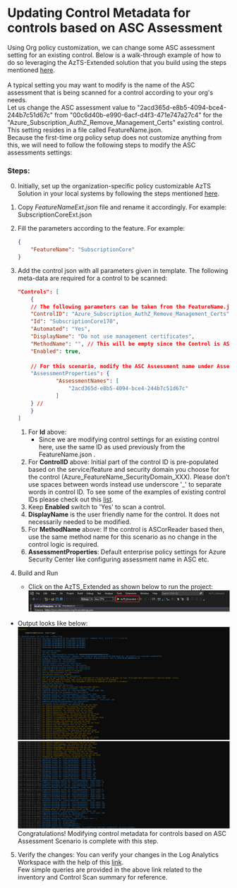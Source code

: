 # Updating Control Metadata for controls based on ASC Assessment

Using Org policy customization, we can change some ASC assessment setting for an existing control. Below is a walk-through example of how to do so leveraging the AzTS-Extended solution that you build using the steps mentioned [here](./SettingUpSolution.md).
<br/>
<br/>A typical setting you may want to modify is the name of the ASC assessment that is being scanned for a control according to your org's needs. 
<br/>Let us change the ASC assessment value to "2acd365d-e8b5-4094-bce4-244b7c51d67c" from "00c6d40b-e990-6acf-d4f3-471e747a27c4" for the "Azure_Subscription_AuthZ_Remove_Management_Certs" existing control. 
This setting resides in a file called FeatureName.json. 
<br/>Because the first-time org policy setup does not customize anything from this, we will need to follow the following steps to modify the ASC assessments settings:

### Steps:
0.  Initially, set up the organization-specific policy customizable AzTS Solution in your local systems by following the steps mentioned [here](./SettingUpSolution.md).
1.  Copy _FeatureNameExt.json_ file and rename it accordingly. For example: SubscriptionCoreExt.json
2.  Fill the parameters according to the feature. For example: 
    ``` JSON
    {
        "FeatureName": "SubscriptionCore"
    }
    ```
3.  Add the control json with all parameters given in template. The following meta-data are required for a control to be scanned:
    ``` JSON
    "Controls": [
        {
        // The following parameters can be taken from the FeatureName.json directly as there will no change in them for the scope of this scenario. 
        "ControlID": "Azure_Subscription_AuthZ_Remove_Management_Certs",
        "Id": "SubscriptionCore170",
        "Automated": "Yes",
        "DisplayName": "Do not use management certificates",
        "MethodName": "", // This will be empty since the Control is ASC assessment based
        "Enabled": true,

        // For this scenario, modify the ASC Assessment name under Assessment properties as such:
        "AssessmentProperties": {
                "AssessmentNames": [
                    "2acd365d-e8b5-4094-bce4-244b7c51d67c"
                ]
        } //
        }
    ]
    ```

    1. For **Id** above: 
        * Since we are modifying control settings for an existing control here, use the same ID as used previously from the FeatureName.json . 
    2. For **ControlID** above: Initial part of the control ID is pre-populated based on the service/feature and security domain you choose for the control (Azure_FeatureName_SecurityDomain_XXX). Please don't use spaces between words instead use underscore '_' to separate words in control ID. To see some of the examples of existing control IDs please check out this [list](https://github.com/azsk/AzTS-docs/tree/main/Control%20coverage#azure-services-supported-by-azts).
    3. Keep **Enabled** switch to 'Yes' to scan a control.
    4. **DisplayName** is the user friendly name for the control. It does not necessarily needed to be modified.
    5. For **MethodName** above: If the control is ASCorReader based then, use the same method name for this scenario as no change in the control logic is required.
    6. **AssessmentProperties**: Default enterprise policy settings for Azure Security Center like configuring assessment name in ASC etc. 

4. Build and Run
   - Click on the AzTS_Extended as shown below to run the project: <br />
      ![Build Step 1](../../Images/06_OrgPolicy_Setup_BuildStep.png)<br/>
<!-- TODO Add the SubscriptionCore file EXT added log -->
   - Output looks like below:<br/>
      ![Run Output](../../Images/06_OrgPolicy_Setup_RunStep1.png)<br />
      ![Run Output](../../Images/06_OrgPolicy_Setup_RunStep2.png)
   Congratulations! Modifying control metadata for controls based on ASC Assessment Scenario is complete with this step.

5. Verify the changes:
 You can verify your changes in the Log Analytics Workspace with the help of this [link](https://github.com/azsk/AzTS-docs/tree/main/01-Setup%20and%20getting%20started#4-log-analytics-visualization).
 <br/> Few simple queries are provided in the above link related to the inventory and Control Scan summary for reference.
